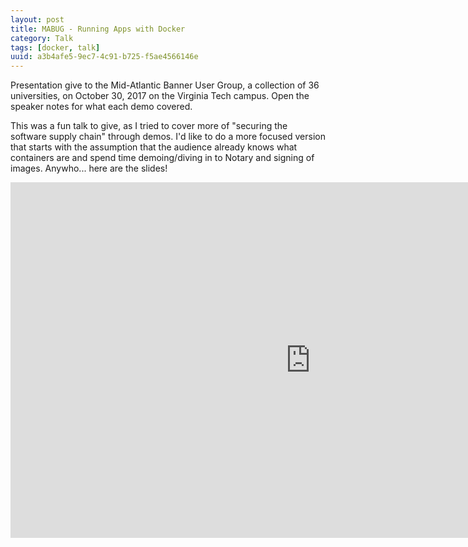```yaml
---
layout: post
title: MABUG - Running Apps with Docker 
category: Talk
tags: [docker, talk]
uuid: a3b4afe5-9ec7-4c91-b725-f5ae4566146e
---
```


Presentation give to the Mid-Atlantic Banner User Group, a collection of 36 universities, on October 30, 2017 on the Virginia Tech campus. Open the speaker notes for what each demo covered.

This was a fun talk to give, as I tried to cover more of "securing the software supply chain" through demos. I'd like to do a more focused version that starts with the assumption that the audience already knows what containers are and spend time demoing/diving in to Notary and signing of images. Anywho... here are the slides!

<iframe src="https://docs.google.com/presentation/d/e/2PACX-1vR90MIh-gRLeNprgGW-rGEWN8bLqGXLsT2VnityYSpllmjNbdHoaS3f7KZVUDZD-BY0yHEqqFuryik8/embed?start=false&loop=false&delayms=3000" frameborder="0" width="960" height="569" allowfullscreen="true" mozallowfullscreen="true" webkitallowfullscreen="true"></iframe>
